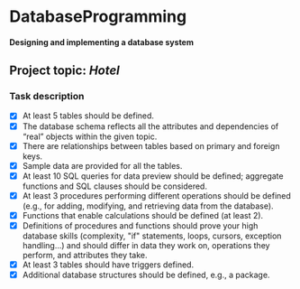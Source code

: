 # DatabaseProgramming

#### Designing and implementing a database system

## Project topic: *Hotel*

### Task description

- [x] At least 5 tables should be defined.
- [x] The database schema reflects all the attributes and dependencies of “real” objects within the given topic.
- [x] There are relationships between tables based on primary and foreign keys.
- [x] Sample data are provided for all the tables.
- [x] At least 10 SQL queries for data preview should be defined; aggregate functions and SQL clauses should be considered.
- [x] At least 3 procedures performing different operations should be defined (e.g., for adding, modifying, and retrieving data from the database).
- [x] Functions that enable calculations should be defined (at least 2).
- [x] Definitions of procedures and functions should prove your high database skills (complexity, "if" statements, loops, cursors, exception handling...) and should differ in data they work on, operations they perform, and attributes they take. 
- [x] At least 3 tables should have triggers defined.
- [x] Additional database structures should be defined, e.g., a package.
